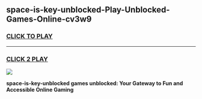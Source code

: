 
## space-is-key-unblocked-Play-Unblocked-Games-Online-cv3w9
<h3>
<a href="https://premium76.site?title=space-is-key-unblocked&ref=25A">CLICK TO PLAY</a></h3>
<hr>

<h3>
<a href="https://premium76.site?title=space-is-key-unblocked&ref=25A">CLICK 2 PLAY</a>
  
</h3>

<a href="https://premium76.site?title=space-is-key-unblocked&ref=25A"><img src="https://clearcache.store/games.png"></a>


**space-is-key-unblocked games unblocked: Your Gateway to Fun and Accessible Online Gaming**
